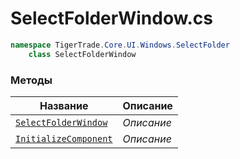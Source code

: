 
# SelectFolderWindow.cs
```csharp
namespace TigerTrade.Core.UI.Windows.SelectFolder  
    class SelectFolderWindow
```

### Методы
| Название | Описание |
| --- | --- |
| [`SelectFolderWindow`](./Методы/SelectFolderWindow.md) | *Описание* |
| [`InitializeComponent`](./Методы/InitializeComponent.md) | *Описание* |
